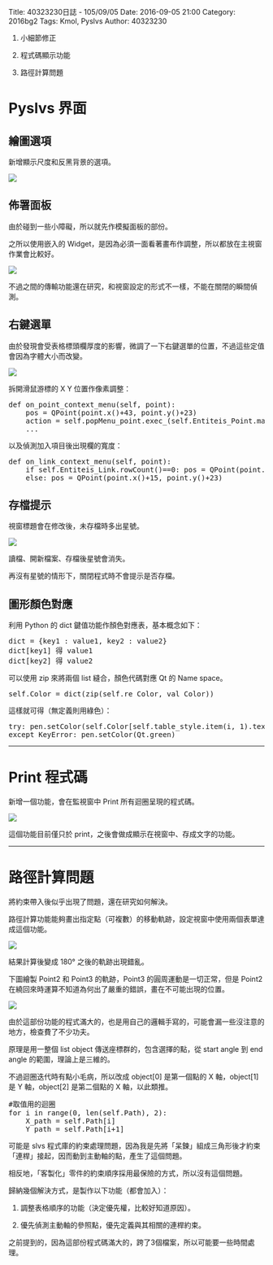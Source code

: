 Title: 40323230日誌 - 105/09/05
Date: 2016-09-05 21:00
Category: 2016bg2
Tags: Kmol, Pyslvs
Author: 40323230


1. 小細節修正

1. 程式碼顯示功能

1. 路徑計算問題

<!-- PELICAN_END_SUMMARY -->

Pyslvs 界面
===

繪圖選項
---

新增顯示尺度和反黑背景的選項。

<img src="http://i.imgur.com/GR2XV7W.png" >

佈署面板
---

由於碰到一些小障礙，所以就先作模擬面板的部份。

之所以使用嵌入的 Widget，是因為必須一面看著畫布作調整，所以都放在主視窗作業會比較好。

<img src="http://i.imgur.com/mzzttQV.png" >

不過之間的傳輸功能還在研究，和視窗設定的形式不一樣，不能在關閉的瞬間偵測。

右鍵選單
---

由於發現會受表格標頭欄厚度的影響，微調了一下右鍵選單的位置，不過這些定值會因為字體大小而改變。

<img src="http://i.imgur.com/i1HaiEu.png" >

拆開滑鼠游標的 X Y 位置作像素調整：

<pre class="brush: python">
def on_point_context_menu(self, point):
    pos = QPoint(point.x()+43, point.y()+23)
    action = self.popMenu_point.exec_(self.Entiteis_Point.mapToGlobal(pos))
    ...
</pre>

以及偵測加入項目後出現欄的寬度：

<pre class="brush: python">
def on_link_context_menu(self, point):
    if self.Entiteis_Link.rowCount()==0: pos = QPoint(point.x()+3, point.y()+23)
    else: pos = QPoint(point.x()+15, point.y()+23)
</pre>

存檔提示
---

視窗標題會在修改後，未存檔時多出星號。

<img src="http://i.imgur.com/vu3IpEj.png" >

讀檔、開新檔案、存檔後星號會消失。

再沒有星號的情形下，關閉程式時不會提示是否存檔。

圖形顏色對應
---

利用 Python 的 dict 鍵值功能作顏色對應表，基本概念如下：

<pre>
dict = {key1 : value1, key2 : value2}
dict[key1] 得 value1
dict[key2] 得 value2
</pre>

可以使用 zip 來將兩個 list 縫合，顏色代碼對應 Qt 的 Name space。

<pre class="brush: python">
self.Color = dict(zip(self.re_Color, val_Color))
</pre>

這樣就可得（無定義則用綠色）：

<pre class="brush: python">
try: pen.setColor(self.Color[self.table_style.item(i, 1).text()])
except KeyError: pen.setColor(Qt.green)
</pre>

<hr>

Print 程式碼
===

新增一個功能，會在監視窗中 Print 所有迴圈呈現的程式碼。

<img src="http://i.imgur.com/IaWfQ3B.png" >

這個功能目前僅只於 print，之後會做成顯示在視窗中、存成文字的功能。

<hr>

路徑計算問題
===

將約束帶入後似乎出現了問題，還在研究如何解決。

路徑計算功能能夠畫出指定點（可複數）的移動軌跡，設定視窗中使用兩個表單達成這個功能。

<img src="http://i.imgur.com/vAZJs5i.png" >

結果計算後變成 180° 之後的軌跡出現錯亂。

下圖繪製 Point2 和 Point3 的軌跡，Point3 的圓周運動是一切正常，但是 Point2 在繞回來時運算不知道為何出了嚴重的錯誤，畫在不可能出現的位置。

<img src="http://i.imgur.com/VYzwVFZ.png" >

由於這部份功能的程式滿大的，也是用自己的邏輯手寫的，可能會漏一些沒注意的地方，檢查費了不少功夫。

原理是用一整個 list object 傳送座標群的，包含選擇的點，從 start angle 到 end angle 的範圍，理論上是三維的。

不過迴圈迭代時有點小毛病，所以改成 object[0] 是第一個點的 X 軸，object[1] 是 Y 軸，object[2] 是第二個點的 X 軸，以此類推。

<pre class="brush: python">
#取值用的迴圈
for i in range(0, len(self.Path), 2):
    X_path = self.Path[i]
    Y_path = self.Path[i+1]
</pre>

可能是 slvs 程式庫的約束處理問題，因為我是先將「呆鍊」組成三角形後才約束「連桿」接起，因而動到主動軸的點，產生了這個問題。

相反地，「客製化」零件的約束順序採用最保險的方式，所以沒有這個問題。

歸納幾個解決方式，是製作以下功能（都會加入）：

1. 調整表格順序的功能（決定優先權，比較好知道原因）。

1. 優先偵測主動軸的參照點，優先定義與其相關的連桿約束。

之前提到的，因為這部份程式碼滿大的，跨了3個檔案，所以可能要一些時間處理。